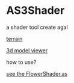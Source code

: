 AS3Shader
===========

a shader tool create agal

<a href='http://matrix3d.github.io/as3/2014/10/20/terrain/'>terrain</a>

<a href='http://matrix3d.github.io/assets/native3d/modelviewer'>3d model viewer</a>

how to use?

<a href='https://github.com/matrix3d/FlashShader/blob/master/example/src/gl3d/shaders/posts/FlowerShader.as'>see the FlowerShader.as</a>
